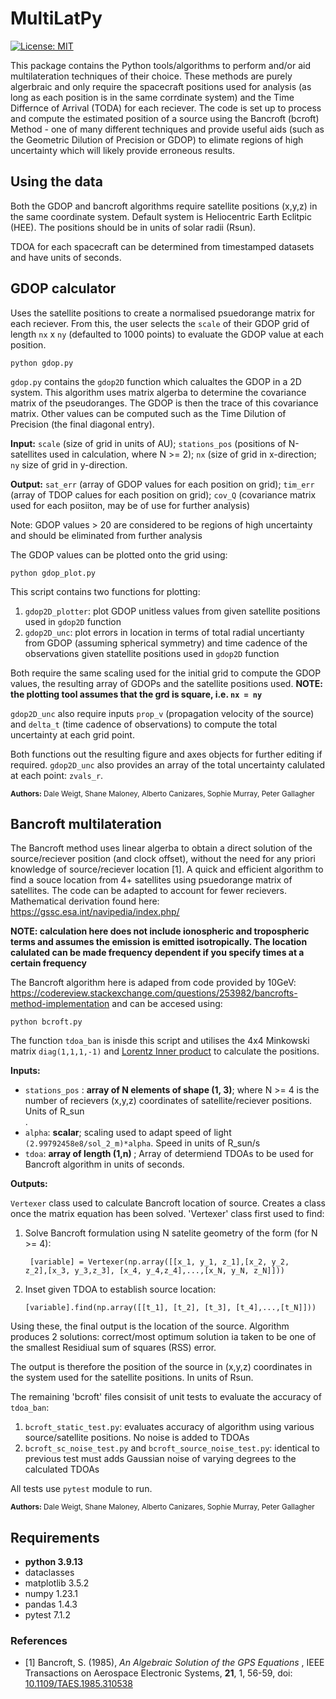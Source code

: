 # MultiLatPy
[![License: MIT](https://img.shields.io/badge/License-MIT-yellow.svg)](https://opensource.org/licenses/MIT)

This package contains the Python tools/algorithms to perform and/or aid multilateration techniques of their choice. These methods are purely algerbraic and only require the spacecraft positions used for analysis (as long as each position is in the same corrdinate system) and the Time Differnce of Arrival (TODA) for each reciever. The code is set up to process and compute the estimated position of a source using the Bancroft (bcroft) Method - one of many different techniques and provide useful aids (such as the Geometric Dilution of Precision or GDOP) to elimate regions of high uncertainty which will likely provide erroneous results.

## Using the data

Both the GDOP and bancroft algorithms require satellite positions (x,y,z) in the same coordinate system. Default system is Heliocentric Earth Eclitpic (HEE). The positions should be in units of solar radii (Rsun).

TDOA for each spacecraft can be determined from timestamped datasets and have units of seconds.

## GDOP calculator
Uses the satellite positions to create a normalised psuedorange matrix for each reciever. From this, the user selects the ```scale``` of their GDOP grid of length ```nx``` x ```ny``` (defaulted to 1000 points) to evaluate the GDOP value at each position. 

```shell
python gdop.py
```

```gdop.py``` contains the ```gdop2D``` function which calualtes the GDOP in a 2D system. This algorithm uses matrix algerba to determine the covariance matrix of the pseudoranges. The GDOP is then the trace of this covariance matrix. Other values can be computed such as the Time Dilution of Precision (the final diagonal entry).


**Input:** ```scale``` (size of grid in units of AU); ```stations_pos``` (positions of N-satellites used in calculation, where N >= 2); ```nx``` (size of grid in x-direction; ```ny``` size of grid in y-direction.

**Output:** ```sat_err``` (array of GDOP values for each position on grid); ```tim_err``` (array of TDOP calues for each position on grid); ```cov_Q``` (covariance matrix used for each posiiton, may be of use for further analysis)

Note: GDOP values > 20 are considered to be regions of high uncertainty and should be eliminated from further analysis

The GDOP values can be plotted onto the grid using:

```shell
python gdop_plot.py
```

This script contains two functions for plotting:

<ol>
  <li> <code>gdop2D_plotter</code>: plot GDOP unitless values from given satellite positions used in <code>gdop2D</code> function </li>
  <li> <code>gdop2D_unc</code>: plot errors in location in terms of total radial uncertianty from GDOP (assuming spherical symmetry) and time cadence of the observations given statellite positions used in <code>gdop2D</code> function </li>   
</ol>

Both require the same scaling used for the initial grid to compute the GDOP values, the resulting array of GDOPs and the satellite positions used. **NOTE: the plotting tool assumes that the grd is square, i.e. <code>nx = ny</code>**

<code>gdop2D_unc</code> also require inputs <code>prop_v</code> (propagation velocity of the source) and <code>delta_t</code> (time cadence of observations) to compute the total uncertainty at each grid point.

Both functions out the resulting figure and axes objects for further editing if required. ```gdop2D_unc``` also provides an array of the total uncertainty calulated at each point: ```zvals_r```.

<sub>**Authors:** Dale Weigt, Shane Maloney, Alberto Canizares, Sophie Murray, Peter Gallagher</sub>

## Bancroft multilateration
The Bancroft method uses linear algerba to obtain a direct solution of the source/reciever position (and clock offset), without the need for 
any priori knowledge of source/reciever location [1]. A quick and efficient algorithm to find a souce location from 4+ satellites using psuedorange matrix of satellites. The code can be adapted to account for fewer recievers. Mathematical derivation found here: https://gssc.esa.int/navipedia/index.php/ 

**NOTE: calculation here does not include ionospheric and tropospheric terms and assumes the emission is emitted isotropically. The location calulated can be made frequency dependent if you specify times at a certain frequency**

The Bancroft algorithm here is adaped from code provided by 10GeV: https://codereview.stackexchange.com/questions/253982/bancrofts-method-implementation and can be accesed using:

```shell
python bcroft.py
```

The function ```tdoa_ban``` is inisde this script and utilises the 4x4 Minkowski matrix <code>diag(1,1,1,-1)</code> and <a href="https://mathworld.wolfram.com/LorentzianInnerProduct.html">Lorentz Inner product</a> to calculate the positions.

**Inputs:**
<ul>
  <li> <code>stations_pos</code> : <b>array of N elements of shape (1, 3)</b>; where N >= 4 is the number of recievers (x,y,z) coordinates of satellite/reciever positions. Units of R_sun </li>.
  <li> <code>alpha</code>: <b>scalar</b>; scaling used to adapt speed of light <code>(2.99792458e8/sol_2_m)*alpha</code>. Speed in units of R_sun/s </li>
  <li> <code>tdoa</code>: <b>array of length (1,n) </b>; Array of determiend TDOAs to be used for Bancroft algorithm in units of seconds.
</ul>

**Outputs:**

<code>Vertexer</code> class used to calculate Bancroft location of source. Creates a class once the matrix equation has been solved. 'Vertexer' class first used to find:
<ol> 
  <li>Solve Bancroft formulation using N satelite geometry of the form  (for N >= 4):
                
   <code> [variable] = Vertexer(np.array([[x_1, y_1, z_1],[x_2, y_2, z_2],[x_3, y_3,z_3], [x_4, y_4,z_4],...,[x_N, y_N, z_N]]))</code>
                  </li>
  <li>Inset given TDOA to establish source location:
    
    [variable].find(np.array([[t_1], [t_2], [t_3], [t_4],...,[t_N]]))
  </li>
</ol>
Using these, the final output is the location of the source. Algorithm produces 2 solutions: correct/most optimum solution ia taken to be one of the smallest Residiual sum of squares (RSS) error.

The output is therefore the position of the source in (x,y,z) coordinates in the system used for the satellite positions. In units of Rsun.

The remaining 'bcroft' files consisit of unit tests to evaluate the accuracy of ```tdoa_ban```:

<ol>
  <li><code>bcroft_static_test.py</code>: evaluates accuracy of algorithm using various source/satellite positions. No noise is added to TDOAs </li>
  <li><code>bcroft_sc_noise_test.py</code> and <code>bcroft_source_noise_test.py</code>: identical to previous test must adds Gaussian noise of varying degrees to the calculated TDOAs
 </ol>

All tests use <code>pytest</code> module to run.

<sub>**Authors:** Dale Weigt, Shane Maloney, Alberto Canizares, Sophie Murray, Peter Gallagher</sub>


## Requirements
<ul>
  <li><b>python 3.9.13</b></li>
  <li>dataclasses</li>
  <li>matplotlib 3.5.2</li>
  <li>numpy 1.23.1</li>
  <li>pandas 1.4.3</li> 
  <li>pytest 7.1.2</li>
</ul>

### References
<ul>
  <li> [1] Bancroft, S. (1985), <i> An Algebraic Solution of the GPS Equations </i>, IEEE Transactions on Aerospace Electronic Systems, <b>21</b>, 1, 56-59, doi: <a href="https://ieeexplore.ieee.org/document/4104017">10.1109/TAES.1985.310538</a> </li>
</ul>

